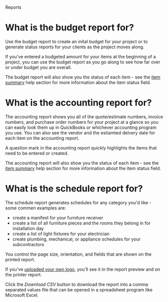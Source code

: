 Reports

# What is the budget report for?

Use the budget report to create an inital budget for your project or to generate status reports for your clients as the project moves along. 

If you've entered a budgeted amount for your items at the beginning of a project, you can use the budget report as you go along to see how far over or under budget you are overall. 

The budget report will also show you the status of each item - see the [item summary](item-summary.md) help section for more information about the item status field.

# What is the accounting report for? 

The accounting report shows you all of the quote/estimate numbers, invoice numbers, and purchase order numbers for your project at a glance so you can easily look them up in QuickBooks or whichever accounting program you use. You can also see the vendor and the estiamted delvery date for each item on the accounting report.

A question mark in the accounting report quickly highlights the items that need to be entered or created. 

The accounting report will also show you the status of each item - see the [item summary](item-summary.md) help section for more information about the item status field.

# What is the schedule report for? 

The schedule report generates schedules for any category you'd like - some commen examples are:

- create a manifest for your furniture receiver
- create a list of all furniture pieces and the rooms they belong in for installation day
- create a list of light fixtures for your electrician
- create plumbing, mechanical, or appliance schedules for your subcontractors

You control the page size, orientation, and fields that are shown on the printed report. 

If you've [uploaded your own logo](user-settings.md), you'll see it in the report preview and on the printer report. 

Click the *Download CSV* button to download the report into a comma separated values file that can be opened in a spreadsheet program like Microsoft Excel.
